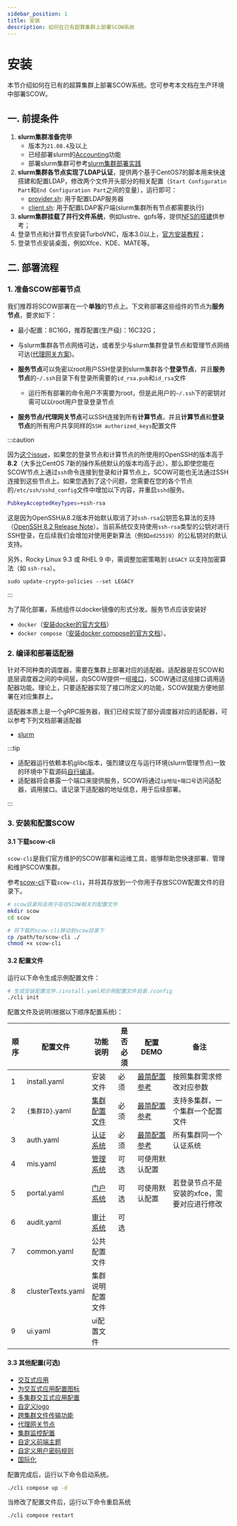 ```yaml
---
sidebar_position: 1
title: 安装
description: 如何在已有超算集群上部署SCOW系统
---
```


# 安装

本节介绍如何在已有的超算集群上部署SCOW系统。您可参考本文档在生产环境中部署SCOW。

## 一.  前提条件

1. **slurm集群准备完毕**
   - 版本为`21.08.4`及以上
   - 已经部署slurm的[Accounting](https://slurm.schedmd.com/accounting.html#database-configuration)功能
   - 部署slurm集群可参考[slurm集群部署实践](/docs/hpccluster)
2. **slurm集群各节点实现了LDAP认证**，提供两个基于CentOS7的脚本用来快速搭建和配置LDAP，修改两个文件开头部分的相关配置（`Start Configuratin Part`和`End Configuration Part`之间的变量），运行即可：
   - [provider.sh](https://github.com/PKUHPC/SCOW/blob/master/dev/ldap/provider.sh): 用于配置LDAP服务器
   - [client.sh](https://github.com/PKUHPC/SCOW/blob/master/dev/ldap/client.sh): 用于配置LDAP客户端(slurm集群所有节点都需要执行)
3. **slurm集群挂载了并行文件系统**，例如lustre、gpfs等，提供[NFS的搭建](/docs/hpccluster/nfs)供参考；
4. 登录节点和计算节点安装TurboVNC，版本3.0以上，[官方安装教程](https://turbovnc.org/Downloads/YUM)；
5. 登录节点安装桌面，例如Xfce、KDE、MATE等。



## 二.  部署流程

### 1. 准备SCOW部署节点

我们推荐将SCOW部署在一个**单独**的节点上。下文称部署这些组件的节点为**服务节点**，要求如下：

- 最小配置：8C16G，推荐配置(生产级)：16C32G；
- 与slurm集群各节点网络可达，或者至少与slurm集群登录节点和管理节点网络可达([代理网关方案](/docs/deploy/config/portal/proxy-gateway))。

- **服务节点**可以免密以root用户SSH登录到slurm集群各个**登录节点**，并且**服务节点**的`~/.ssh`目录下有登录所需要的`id_rsa.pub`和`id_rsa`文件
  - 运行所有部署的命令用户不需要为root，但是此用户的`~/.ssh`下的密钥对需可以以root用户登录登录节点
- **服务节点/代理网关节点**可以SSH连接到所有**计算节点**，并且**计算节点**和**登录节点**的所有用户共享同样的`SSH authorized_keys`配置文件

:::caution

因为[这个issue](https://github.com/mscdex/ssh2/issues/989)，如果您的登录节点和计算节点的所使用的OpenSSH的版本高于**8.2**（大多比CentOS 7新的操作系统默认的版本均高于此），那么即使您能在SCOW节点上通过`ssh`命令连接到登录和计算节点上，SCOW可能也无法通过SSH连接到这些节点上。如果您遇到了这个问题，您需要在您的各个节点的`/etc/ssh/sshd_config`文件中增加以下内容，并重启`sshd`服务。

```bash
PubkeyAcceptedKeyTypes=+ssh-rsa
```

这是因为OpenSSH从8.2版本开始默认取消了对`ssh-rsa`公钥签名算法的支持（[OpenSSH 8.2 Release Note](https://www.openssh.com/txt/release-8.2)）。当前系统仅支持使用`ssh-rsa`类型的公钥对进行SSH登录，在后续我们会增加对使用更新算法（例如`ed25519`）的公私钥对的默认支持。

 另外，Rocky Linux 9.3 或 RHEL 9 中，需调整加密策略到 `LEGACY` 以支持加密算法（如 `ssh-rsa`）。

```
sudo update-crypto-policies --set LEGACY
```

:::

为了简化部署，系统组件以docker镜像的形式分发。服务节点应该安装好

- `docker`（[安装docker的官方文档](https://docs.docker.com/engine/install/)）
- `docker compose`（[安装docker compose的官方文档](https://docs.docker.com/compose/install/)）。

### 2. 编译和部署适配器

针对不同种类的调度器，需要在集群上部署对应的适配器。适配器是在SCOW和底层调度器之间的中间层，向SCOW提供一组[接口](https://github.com/PKUHPC/scow-scheduler-adapter-interface)，SCOW通过这组接口调用适配器功能。理论上，只要适配器实现了接口所定义的功能，SCOW就能方便地部署在对应集群上。

适配器本质上是一个gRPC服务器，我们已经实现了部分调度器对应的适配器，可以参考下列文档部署适配器

- [slurm](https://github.com/PKUHPC/scow-slurm-adapter/blob/master/docs/deploy.md)

:::tip

- 适配器运行依赖本机glibc版本，强烈建议在与运行环境(slurm管理节点)一致的环境中下载源码[自行编译](https://github.com/PKUHPC/scow-slurm-adapter/blob/master/docs/deploy.md#12-下载代码编译生成二进制文件自己编译生成二进制文件)。
- 适配器将会暴露一个端口来提供服务，SCOW将通过`ip地址+端口号`访问适配器，调用接口。请记录下适配器的地址信息，用于后续部署。

:::

### 3. 安装和配置SCOW

####  3.1 下载scow-cli

`scow-cli`是我们官方维护的SCOW部署和运维工具，能够帮助您快速部署、管理和维护SCOW集群。

参考[scow-cli](./scow-cli.md)下载`scow-cli`，并将其存放到一个你用于存放SCOW配置文件的目录下。

```bash
# scow目录将会用于存在SCOW相关的配置文件
mkdir scow
cd scow

# 将下载的scow-cli移动到scow目录下
cp /path/to/scow-cli ./
chmod +x scow-cli
```

#### 3.2 配置文件

运行以下命令生成示例配置文件：

```bash
# 生成安装配置文件./install.yaml和示例配置文件目录./config
./cli init
```

配置文件及说明(根据以下顺序配置系统)：

| 顺序 | 配置文件          | 功能说明                                           | 是否必须 | 配置DEMO                                                     | 备注                                       |
| ---- | ----------------- | -------------------------------------------------- | -------- | ------------------------------------------------------------ | ------------------------------------------ |
| 1    | install.yaml      | 安装文件                                           | 必须     | [最简配置参考](https://github.com/PKUHPC/SCOW/blob/master/apps/cli/assets/init/install.yaml) | 按照集群需求修改对应参数                   |
| 2    | `{集群ID}`.yaml   | [集群配置文件](/docs/deploy/config/cluster-config) | 必须     | [最简配置参考](https://github.com/PKUHPC/SCOW/blob/master/apps/cli/assets/init/config/clusters/hpc01.yaml) | 支持多集群，一个集群一个配置文件           |
| 3    | auth.yaml         | [认证系统](../config/auth/intro.md)                | 必须     | [最简配置参考](https://github.com/PKUHPC/SCOW/blob/master/apps/cli/assets/init/config/auth.yml) | 所有集群同一个认证系统                     |
| 4    | mis.yaml          | [管理系统](../config/mis/intro.md)                 | 可选     | 可使用默认配置                                               |                                            |
| 5    | portal.yaml       | [门户系统](../config/portal/intro.md)              | 可选     | 可使用默认配置                                               | 若登录节点不是安装的xfce，需要对应进行修改 |
| 6    | audit.yaml        | [审计系统](../config/audit/intro.md)               | 可选     |                                                              |                                            |
| 7    | common.yaml       | 公共配置文件                                       |          |                                                              |                                            |
| 8    | clusterTexts.yaml | 集群说明配置文件                                   |          |                                                              |                                            |
| 9    | ui.yaml           | ui配置文件                                         |          |                                                              |                                            |

####  3.3 其他配置(可选)

- [交互式应用](/docs/deploy/config/portal/apps/intro)
- [为交互式应用配置图标](/docs/deploy/config/portal/apps/configure-app-logo)
- [多集群交互式应用配置](/docs/deploy/config/portal/apps/configure-cluster-apps)
- [自定义logo](/docs/deploy/config/portal/customization/dashboard)
- [跨集群文件传输功能](/docs/deploy/config/portal/transfer-cross-clusters)
- [代理网关节点](/docs/deploy/config/portal/proxy-gateway)
- [集群监控配置](/docs/deploy/config/mis/cluster-monitor)
- [自定义前端主题](/docs/deploy/config/customization/webui)
- [自定义用户密码规则](/docs/deploy/config/customization/password-pattern)
- [国际化](/docs/deploy/config/customization/custom-config-i18n)

配置完成后，运行以下命令启动系统。

```bash
./cli compose up -d
```

当修改了配置文件后，运行以下命令重启系统

```bash
./cli compose restart
```
